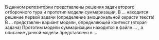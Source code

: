 В данном репозитории представлены решения задач второго отборочного тура и прототип модели суммаризации.
В ... находится решение первой задачи (определение эмоциональной окрасти текста)
В ... представлен вариант модели, определяющей контекст (вторая задача)
Прототим модели суммаризации находится в файле ... , а описание данной модели представлено в ...
